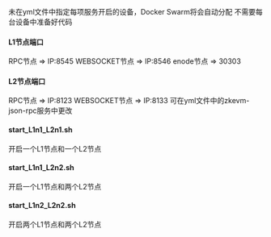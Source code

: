 未在yml文件中指定每项服务开启的设备，Docker Swarm将会自动分配
不需要每台设备中准备好代码

#### L1节点端口
RPC节点 => IP:8545
WEBSOCKET节点 => IP:8546
enode节点 => 30303

#### L2节点端口
RPC节点 => IP:8123
WEBSOCKET节点 => IP:8133
可在yml文件中的zkevm-json-rpc服务中更改

#### start_L1n1_L2n1.sh
开启一个L1节点和一个L2节点

#### start_L1n1_L2n2.sh
开启一个L1节点和两个L2节点

#### start_L1n2_L2n2.sh
开启两个L1节点和两个L2节点